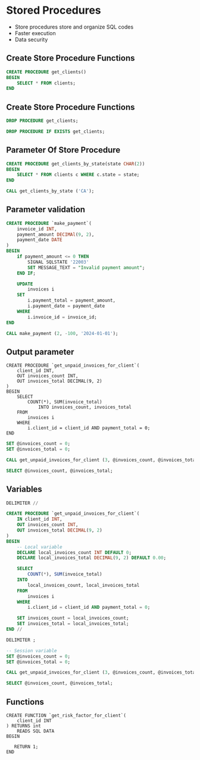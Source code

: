 # Stored Procedures

- Store procedures store and organize SQL codes
- Faster execution
- Data security

## Create Store Procedure Functions

```sql
CREATE PROCEDURE get_clients()
BEGIN
	SELECT * FROM clients;
END
```

## Create Store Procedure Functions

```sql
DROP PROCEDURE get_clients;
```

```sql
DROP PROCEDURE IF EXISTS get_clients;
```

## Parameter Of Store Procedure

```sql
CREATE PROCEDURE get_clients_by_state(state CHAR(2))
BEGIN
	SELECT * FROM clients c WHERE c.state = state;
END
```

```sql
CALL get_clients_by_state ('CA');
```

## Parameter validation

```sql
CREATE PROCEDURE `make_payment`(
	invoice_id INT,
	payment_amount DECIMAl(9, 2),
	payment_date DATE
)
BEGIN
	if payment_amount <= 0 THEN
		SIGNAL SQLSTATE '22003'
		SET MESSAGE_TEXT = "Invalid payment amount";
	END IF;

	UPDATE
		invoices i
	SET
		i.payment_total = payment_amount,
		i.payment_date = payment_date
	WHERE
		i.invoice_id = invoice_id;
END
```

```sql
CALL make_payment (2, -100, '2024-01-01');
```

## Output parameter

```
CREATE PROCEDURE `get_unpaid_invoices_for_client`(
	client_id INT,
	OUT invoices_count INT,
	OUT invoices_total DECIMAL(9, 2)
)
BEGIN
	SELECT
		COUNT(*), SUM(invoice_total)
			INTO invoices_count, invoices_total
	FROM
		invoices i
	WHERE
		i.client_id = client_id AND payment_total = 0;
END
```

```sql
SET @invoices_count = 0;
SET @invoices_total = 0;

CALL get_unpaid_invoices_for_client (3, @invoices_count, @invoices_total);

SELECT @invoices_count, @invoices_total;
```

## Variables

```sql
DELIMITER //

CREATE PROCEDURE `get_unpaid_invoices_for_client`(
    IN client_id INT,
    OUT invoices_count INT,
    OUT invoices_total DECIMAL(9, 2)
)
BEGIN
    -- Local variable
    DECLARE local_invoices_count INT DEFAULT 0;
    DECLARE local_invoices_total DECIMAL(9, 2) DEFAULT 0.00;

    SELECT
        COUNT(*), SUM(invoice_total)
    INTO
        local_invoices_count, local_invoices_total
    FROM
        invoices i
    WHERE
        i.client_id = client_id AND payment_total = 0;

    SET invoices_count = local_invoices_count;
    SET invoices_total = local_invoices_total;
END //

DELIMITER ;
```

```sql
-- Session variable
SET @invoices_count = 0;
SET @invoices_total = 0;

CALL get_unpaid_invoices_for_client (3, @invoices_count, @invoices_total);

SELECT @invoices_count, @invoices_total;
```

## Functions

```
CREATE FUNCTION `get_risk_factor_for_client`(
	client_id INT
) RETURNS int
    READS SQL DATA
BEGIN

   RETURN 1;
END
```
